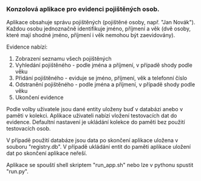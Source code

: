 ### Konzolová aplikace pro evidenci pojištěných osob.

Aplikace obsahuje správu pojištěných (pojištěné osoby, např. "Jan Novák").
Každou osobu jednoznačně identifikuje jméno, příjmení a věk
(dvě osoby, které mají shodné jméno, příjmení i věk nemohou být zaevidovány).

Evidence nabízí:
1. Zobrazení seznamu všech pojištěných
2. Vyhledání pojištěného - podle jména a příjmení, v případě shody podle věku
3. Přidání pojištěného - eviduje se jméno, příjmení, věk a telefonní číslo
4. Odstranění pojištěného - podle jména a příjmení, v případě shody podle věku
5. Ukončení evidence

Podle volby uživatele jsou dané entity uloženy buď v databázi anebo v paměti v kolekci.
Aplikace uživateli nabízí vložení testovacích dat do evidence.
Defaultní nastavení je ukládání kolekce do paměti bez použití testovacích osob.

V případě použití databáze jsou data po skončení aplikace uložena v souboru "registry.db".
V případě ukládání entit do paměti aplikace uložení dat po skončení aplikace neřeší.

Aplikace se spouští shell skriptem "run_app.sh" nebo lze v pythonu spustit "run.py".
